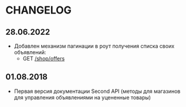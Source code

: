 # CHANGELOG

## 28.06.2022

* Добавлен механизм пагинации в роут получения списка своих объявлений:
  * GET [/shop/offers](/docs/get_offers.md)

## 01.08.2018

* Первая версия документации Second API (методы для магазинов для управления объявлениями на уцененные товары)
